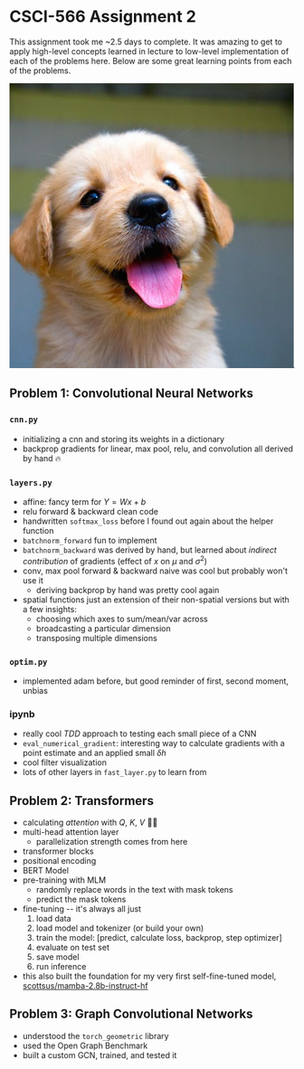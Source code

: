 # CSCI-566 Assignment 2

This assignment took me ~2.5 days to complete. It was amazing to get to apply high-level concepts learned in lecture to low-level implementation of each of the problems here. Below are some great learning points from each of the problems.

![puppy](problem_1_CNN/cs566/notebook_images/puppy.jpg)

## Problem 1: Convolutional Neural Networks

### `cnn.py`

- initializing a cnn and storing its weights in a dictionary
- backprop gradients for linear, max pool, relu, and convolution all derived by hand 🔥

### `layers.py`

- affine: fancy term for $Y = Wx + b$
- relu forward & backward clean code
- handwritten `softmax_loss` before I found out again about the helper function
- `batchnorm_forward` fun to implement
- `batchnorm_backward` was derived by hand, but learned about *indirect contribution* of gradients (effect of $x$ on $\mu$ and $\sigma^2$)
- conv, max pool forward & backward naive was cool but probably won't use it
  - deriving backprop by hand was pretty cool again
- spatial functions just an extension of their non-spatial versions but with a few insights:
  - choosing which axes to sum/mean/var across
  - broadcasting a particular dimension
  - transposing multiple dimensions

### `optim.py`

- implemented adam before, but good reminder of first, second moment, unbias

### ipynb

- really cool *TDD* approach to testing each small piece of a CNN
- `eval_numerical_gradient`: interesting way to calculate gradients with a point estimate and an applied small $\delta h$
- cool filter visualization
- lots of other layers in `fast_layer.py` to learn from

## Problem 2: Transformers

- calculating *attention* with $Q$, $K$, $V$ 😮‍💨
- multi-head attention layer
  - parallelization strength comes from here
- transformer blocks
- positional encoding
- BERT Model
- pre-training with MLM
  - randomly replace words in the text with mask tokens
  - predict the mask tokens
- fine-tuning -- it's always all just
  1. load data
  2. load model and tokenizer (or build your own)
  3. train the model: [predict, calculate loss, backprop, step optimizer]
  4. evaluate on test set
  5. save model
  6. run inference
- this also built the foundation for my very first self-fine-tuned model, [scottsus/mamba-2.8b-instruct-hf](https://huggingface.co/scottsus/mamba-2.8b-instruct-hf)

## Problem 3: Graph Convolutional Networks

- understood the `torch_geometric` library
- used the Open Graph Benchmark
- built a custom GCN, trained, and tested it
